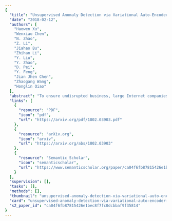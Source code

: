 ```yaml
---
{
  "title": "Unsupervised Anomaly Detection via Variational Auto-Encoder for Seasonal KPIs in Web Applications",
  "date": "2018-02-12",
  "authors": [
    "Haowen Xu",
    "Wenxiao Chen",
    "N. Zhao",
    "Z. Li",
    "Jiahao Bu",
    "Zhihan Li",
    "Y. Liu",
    "Y. Zhao",
    "D. Pei",
    "Y. Feng",
    "Jian Jhen Chen",
    "Zhaogang Wang",
    "Honglin Qiao"
  ],
  "abstract": "To ensure undisrupted business, large Internet companies need to closely monitor various KPIs (e.g., Page Views, number of online users, and number of orders) of its Web applications, to accurately detect anomalies and trigger timely troubleshooting/mitigation. However, anomaly detection for these seasonal KPIs with various patterns and data quality has been a great challenge, especially without labels. In this paper, we proposed Donut, an unsupervised anomaly detection algorithm based on VAE. Thanks to a few of our key techniques, Donut greatly outperforms a state-of-arts supervised ensemble approach and a baseline VAE approach, and its best F-scores range from 0.75 to 0.9 for the studied KPIs from a top global Internet company. We come up with a novel KDE interpretation of reconstruction for Donut, making it the first VAE-based anomaly detection algorithm with solid theoretical explanation.",
  "links": [
    {
      "resource": "PDF",
      "icon": "pdf",
      "url": "https://arxiv.org/pdf/1802.03903.pdf"
    },
    {
      "resource": "arXiv.org",
      "icon": "arxiv",
      "url": "https://arxiv.org/abs/1802.03903"
    },
    {
      "resource": "Semantic Scholar",
      "icon": "semanticscholar",
      "url": "https://www.semanticscholar.org/paper/ca04f6fb87815426e1bec8f7fc0dcbbaf9f35814"
    }
  ],
  "supervision": [],
  "tasks": [],
  "methods": [],
  "thumbnail": "unsupervised-anomaly-detection-via-variational-auto-encoder-for-seasonal-kpis-in-web-applications-thumb.jpg",
  "card": "unsupervised-anomaly-detection-via-variational-auto-encoder-for-seasonal-kpis-in-web-applications-card.jpg",
  "s2_paper_id": "ca04f6fb87815426e1bec8f7fc0dcbbaf9f35814"
}
---
```


